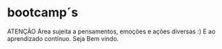 # bootcamp´s
ATENÇÃO
Área sujeita a pensamentos, emoções e ações diversas :)
E ao aprendizado contínuo.
Seja Bem vindo.
